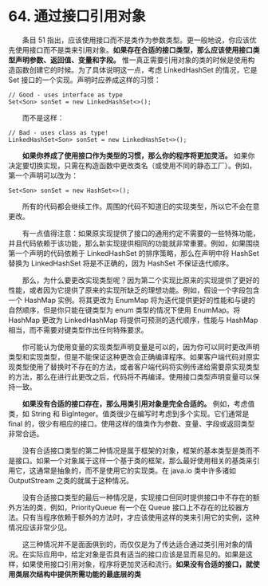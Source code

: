 # 64. 通过接口引用对象

　　条目 51  指出，应该使用接口而不是类作为参数类型。更一般地说，你应该优先使用接口而不是类来引用对象。**如果存在合适的接口类型，那么应该使用接口类型声明参数、返回值、变量和字段。** 惟一真正需要引用对象的类的时候是使用构造函数创建它的时候。为了具体说明这一点，考虑 LinkedHashSet 的情况，它是 Set 接口的一个实现。声明时应养成这样的习惯：

```
// Good - uses interface as type
Set<Son> sonSet = new LinkedHashSet<>();
```

　　而不是这样：

```
// Bad - uses class as type!
LinkedHashSet<Son> sonSet = new LinkedHashSet<>();
```

　　**如果你养成了使用接口作为类型的习惯，那么你的程序将更加灵活。** 如果你决定要切换实现，只需在构造函数中更改类名（或使用不同的静态工厂）。例如，第一个声明可以改为：

```
Set<Son> sonSet = new HashSet<>();
```

　　所有的代码都会继续工作。周围的代码不知道旧的实现类型，所以它不会在意更改。

　　有一点值得注意：如果原实现提供了接口的通用约定不需要的一些特殊功能，并且代码依赖于该功能，那么新实现提供相同的功能就非常重要。例如，如果围绕第一个声明的代码依赖于 LinkedHashSet 的排序策略，那么在声明中将 HashSet 替换为 LinkedHashSet 将是不正确的，因为 HashSet 不保证迭代顺序。

　　那么，为什么要更改实现类型呢？因为第二个实现比原来的实现提供了更好的性能，或者因为它提供了原来的实现所缺乏的理想功能。例如，假设一个字段包含一个 HashMap 实例。将其更改为 EnumMap 将为迭代提供更好的性能和与键的自然顺序，但是你只能在键类型为 enum 类型的情况下使用 EnumMap。将 HashMap 更改为 LinkedHashMap 将提供可预测的迭代顺序，性能与 HashMap 相当，而不需要对键类型作出任何特殊要求。

　　你可能认为使用变量的实现类型声明变量是可以的，因为你可以同时更改声明类型和实现类型，但是不能保证这种更改会正确编译程序。如果客户端代码对原实现类型使用了替换时不存在的方法，或者客户端代码将实例传递给需要原实现类型的方法，那么在进行此更改之后，代码将不再编译。使用接口类型声明变量可以保持一致。

　　**如果没有合适的接口存在，那么用类引用对象是完全合适的。** 例如，考虑值类，如 String 和 BigInteger。值类很少在编写时考虑到多个实现。它们通常是 final 的，很少有相应的接口。使用这样的值类作为参数、变量、字段或返回类型非常合适。

　　没有合适接口类型的第二种情况是属于框架的对象，框架的基本类型是类而不是接口。如果一个对象属于这样一个基于类的框架，那么最好使用相关的基类来引用它，这通常是抽象的，而不是使用它的实现类。在 java.io 类中许多诸如 OutputStream 之类的就属于这种情况。

　　没有合适接口类型的最后一种情况是，实现接口但同时提供接口中不存在的额外方法的类，例如，PriorityQueue 有一个在 Queue 接口上不存在的比较器方法。只有当程序依赖于额外的方法时，才应该使用这样的类来引用它的实例，这种情况应该非常少见。

　　这三种情况并不是面面俱到的，而仅仅是为了传达适合通过类引用对象的情况。在实际应用中，给定对象是否具有适当的接口应该是显而易见的。如果是这样，如果使用接口引用对象，程序将更加灵活和流行。**如果没有合适的接口，就使用类层次结构中提供所需功能的最底层的类**